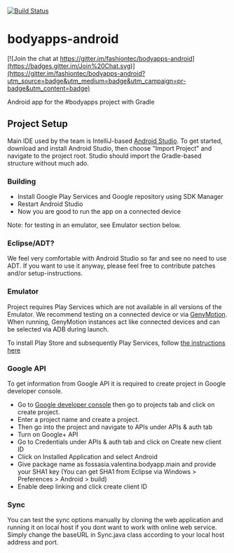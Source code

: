 [![Build Status](https://travis-ci.org/fashiontec/bodyapps-android.svg?branch=master)](https://travis-ci.org/fashiontec/bodyapps-android)

# bodyapps-android

[![Join the chat at https://gitter.im/fashiontec/bodyapps-android](https://badges.gitter.im/Join%20Chat.svg)](https://gitter.im/fashiontec/bodyapps-android?utm_source=badge&utm_medium=badge&utm_campaign=pr-badge&utm_content=badge)

Android app for the #bodyapps project with Gradle  

## Project Setup

Main IDE used by the team is IntelliJ-based [Android Studio](https://developer.android.com/sdk/installing/studio.html). 
To get started, download and install Android Studio, then choose "Import Project" and navigate to the project
root. Studio should import the Gradle-based structure without much ado.

### Building

* Install Google Play Services and Google repository using SDK Manager  
* Restart Android Studio
* Now you are good to run the app on a connected device

Note: for testing in an emulator, see Emulator section below.

### Eclipse/ADT?

We feel very comfortable with Android Studio so far and see no need to use ADT. If you want to use
it anyway, please feel free to contribute patches and/or setup-instructions.

### Emulator

Project requires Play Services which are not available in all versions of the Emulator. We recommend
testing on a connected device or via [GenyMotion](http://www.genymotion.com/). When running, 
GenyMotion instances act like connected devices and can be selected via ADB during launch.

To install Play Store and subsequently Play Services, follow [the instructions here](http://stackoverflow.com/questions/20121883/how-to-install-google-play-service-in-the-genymotion-ubuntu-13-04-currently-i)

### Google API

To get information from Google API it is required to create project in Google developer console.  
* Go to [Google developer console](https://console.developers.google.com/project?authuser=0) then 
  go to projects tab and click on create project.  
* Enter a project name and create a project.  
* Then go into the project and navigate to APIs under APIs & auth tab
* Turn on Google+ API
* Go to Credentials  under APIs & auth tab and click on Create new client ID
* Click on Installed Application and select Android
* Give package name as fossasia.valentina.bodyapp.main and provide your SHA1 key
  (You can get SHA1 from Eclipse via Windows > Preferences > Android > build)
* Enable deep linking and click create client ID

### Sync
		
You can test the sync options manually by cloning the web application and running it on local host if you dont want to work with online web service. Simply change the baseURL in Sync.java class according to your local host address and port.
